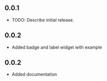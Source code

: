 ## 0.0.1

* TODO: Describe initial release.
## 0.0.2
* Added badge and label widget with example

## 0.0.2
* Added documentation
